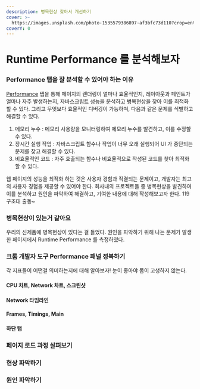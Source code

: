 ```yaml
---
description: 병목현상 찾아서 개선하기
cover: >-
  https://images.unsplash.com/photo-1535579386897-af3bfc73d110?crop=entropy&cs=srgb&fm=jpg&ixid=M3wxOTcwMjR8MHwxfHNlYXJjaHwxMHx8U3BlZWR8ZW58MHx8fHwxNzIxMzE0Nzg1fDA&ixlib=rb-4.0.3&q=85
coverY: 0
---
```


# Runtime Performance 를 분석해보자

### Performance 탭을 잘 분석할 수 있어야 하는 이유

[Performance](https://developer.chrome.com/docs/devtools/performance) 탭을 통해 페이지의 렌더링이 얼마나 효율적인지, 레이아웃과 페인트가 얼마나 자주 발생하는지, 자바스크립트 성능을 분석하고 병목현상을 찾아 이를 최적화 할 수 있다. 그리고 무엇보다 효율적인 디버깅이 가능하며, 다음과 같은 문제를 식별하고 해결할 수 있다.&#x20;

1. 메모리 누수 : 메모리 사용량을 모니터링하여 메모리 누수를 발견하고, 이를 수정할 수 있다.
2. 장시간 실행 작업 : 자바스크립트 함수나 작업이 너무 오래 실행되어 UI 가 중단되는 문제를 찾고 해결할 수 있다.
3. 비효율적인 코드 : 자주 호출되는 함수나 비효율적으로 작성된 코드를 찾아 최적화 할 수 있다.

웹 페이지의 성능을 최적화 하는 것은 사용자 경험과 직결되는 문제이고, 개발자는 최고의 사용자 경험을 제공할 수 있어야 한다. 회사내의 프로젝트들 중 병목현상을 발견하여 이를 분석하고 원인을 파악하여 해결하고, 기여한 내용에 대해 작성해보고자 한다. 119 구조대 출동\~





### 병목현상이 있는거 같아요

우리의 신제품에 병목현상이 있다는 걸 들었다. 원인을 파악하기 위해 나는 문제가 발생한 페이지에서 Runtime Performance 를 측정하였다.





### 크롬 개발자 도구 Performance 패널 정복하기

각 지표들이 어떤걸 의미하는지에 대해 알아보자! 눈이 좋아야 몸이 고생하지 않는다.







#### CPU 차트, Network 차트, 스크린샷



#### Network 타임라인



#### Frames, Timings, Main



#### 하단 탭





### 페이지 로드 과정 살펴보기





### 현상 파악하기



### 원인 파악하기



###

